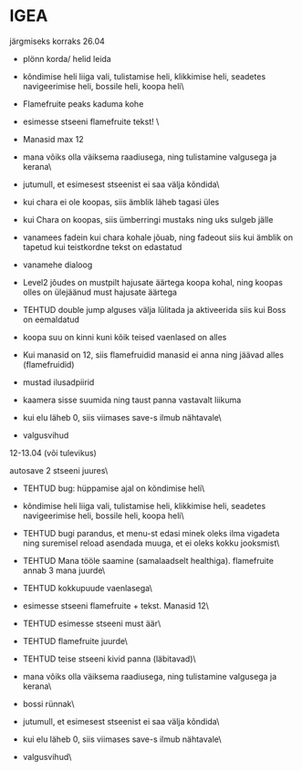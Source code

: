 # IGEA

järgmiseks korraks 26.04

- plönn korda/ helid leida
- kõndimise heli liiga vali, tulistamise heli, klikkimise heli, seadetes navigeerimise heli, bossile heli, koopa heli\
- Flamefruite peaks kaduma kohe
- esimesse stseeni flamefruite tekst! \
- Manasid max 12
- mana võiks olla väiksema raadiusega, ning tulistamine valgusega ja kerana\
- jutumull, et esimesest stseenist ei saa välja kõndida\

- kui chara ei ole koopas, siis ämblik läheb tagasi üles
- kui Chara on koopas, siis ümberringi mustaks ning uks sulgeb jälle

- vanamees fadein kui chara kohale jõuab, ning fadeout siis kui ämblik on tapetud kui teistkordne tekst on edastatud 
- vanamehe dialoog
- Level2 jõudes on mustpilt hajusate äärtega koopa kohal, ning koopas olles on ülejäänud must hajusate äärtega 
- TEHTUD double jump alguses välja lülitada ja aktiveerida siis kui Boss on eemaldatud
- koopa suu on kinni kuni kõik teised vaenlased on alles
- Kui manasid on 12, siis flamefruidid manasid ei anna ning jäävad alles (flamefruidid) 
- mustad ilusadpiirid
- kaamera sisse suumida ning taust panna vastavalt liikuma
- kui elu läheb 0, siis viimases save-s ilmub nähtavale\
- valgusvihud









12-13.04 (või tulevikus)

autosave 2 stseeni juures\
- TEHTUD bug: hüppamise ajal on kõndimise heli\
- kõndimise heli liiga vali, tulistamise heli, klikkimise heli, seadetes navigeerimise heli, bossile heli, koopa heli\
- TEHTUD bugi parandus, et menu-st edasi minek oleks ilma vigadeta ning suremisel reload asendada muuga, et ei oleks kokku jooksmist\
- TEHTUD Mana tööle saamine (samalaadselt healthiga). flamefruite annab 3 mana juurde\
- TEHTUD kokkupuude vaenlasega\
- esimesse stseeni flamefruite + tekst. Manasid 12\
- TEHTUD esimesse stseeni must äär\
- TEHTUD flamefruite juurde\
- TEHTUD teise stseeni kivid panna (läbitavad)\
- mana võiks olla väiksema raadiusega, ning tulistamine valgusega ja kerana\

- bossi rünnak\
- jutumull, et esimesest stseenist ei saa välja kõndida\
- kui elu läheb 0, siis viimases save-s ilmub nähtavale\
- valgusvihud\




